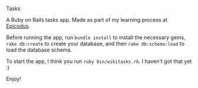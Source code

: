 Tasks

A Ruby on Rails tasks app. Made as part of my learning process at [Epicodus](http://www.epicodus.com/).

Before running the app, run `bundle install` to install the necessary gems, `rake db:create` to create your database, and then `rake db:schema:load` to load the database schema.

To start the app, I think you run `ruby bin/wikitasks.rb`. I haven't got that yet :)

Enjoy!